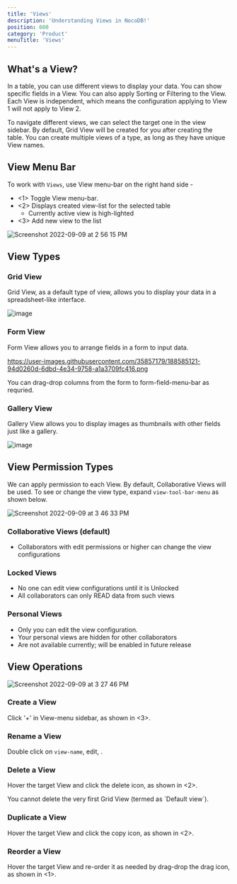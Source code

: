 ```yaml
---
title: 'Views'
description: 'Understanding Views in NocoDB!'
position: 600
category: 'Product'
menuTitle: 'Views'
---
```


## What's a View?

In a table, you can use different views to display your data. You can show specific fields in a View. You can also apply Sorting or Filtering to the View. Each View is independent, which means the configuration applying to View 1 will not apply to View 2. 

To navigate different views, we can select the target one in the view sidebar. By default, Grid View will be created for you after creating the table. You can create multiple views of a type, as long as they have unique View names.

## View Menu Bar
To work with `Views`, use View menu-bar on the right hand side - 
- <1> Toggle View menu-bar.
- <2> Displays created view-list for the selected table
  - Currently active view is high-lighted   
- <3> Add new view to the list

![Screenshot 2022-09-09 at 2 56 15 PM](https://user-images.githubusercontent.com/86527202/189321194-303c4a8c-d9a1-4368-962c-c7596763efb6.png)
<!-- ![image](https://user-images.githubusercontent.com/35857179/163340916-d1101709-2051-4d0e-9d86-dd14eced49e9.png) -->

## View Types

### Grid View

Grid View, as a default type of view, allows you to display your data in a spreadsheet-like interface.
  
![image](https://user-images.githubusercontent.com/86527202/189322133-04bddf2b-c885-49ca-aa8e-2a09ac755555.png)
<!-- ![image](https://user-images.githubusercontent.com/35857179/163343433-f6594d6e-5874-45ae-b403-5774247659bb.png) -->

### Form View

Form View allows you to arrange fields in a form to input data.
  
https://user-images.githubusercontent.com/35857179/188585121-94d0260d-6dbd-4e34-9758-a1a3709fc416.png
<!-- ![image](https://user-images.githubusercontent.com/35857179/163355269-73d2a9d4-bafb-47c0-8c0d-d0e66503b47a.png) -->

You can drag-drop columns from the form to form-field-menu-bar as requried.


### Gallery View

Gallery View allows you to display images as thumbnails with other fields just like a gallery.
  
![image](https://user-images.githubusercontent.com/86527202/189322216-f8df0b69-5177-4ebc-be28-c11e3efb41a4.png)
  
  
## View Permission Types

We can apply permission to each View. By default, Collaborative Views will be used. To see or change the view type, expand `view-tool-bar-menu` as shown below. 

![Screenshot 2022-09-09 at 3 46 33 PM](https://user-images.githubusercontent.com/86527202/189328303-edbf35b5-f793-4e06-9dbf-89d045a38482.png)
<!-- ![Screenshot 2022-09-09 at 3 19 00 PM](https://user-images.githubusercontent.com/86527202/189323062-5be6bd3f-366a-4be2-8de0-df30fcd1808e.png) -->
<!-- ![image](https://user-images.githubusercontent.com/35857179/163343598-fd81edea-f160-41ee-8bb2-3ef1eee5348d.png) -->

### Collaborative Views (default)
- Collaborators with edit permissions or higher can change the view configurations
<!-- ![image](https://user-images.githubusercontent.com/35857179/163343959-7e2f43cb-1a1f-4f36-985c-ca91db262f98.png) -->

### Locked Views
- No one can edit view configurations until it is Unlocked
- All collaborators can only READ data from such views

### Personal Views
- Only you can edit the view configuration. 
- Your personal views are hidden for other collaborators
- Are not available currently; will be enabled in future release
<!-- ![image](https://user-images.githubusercontent.com/35857179/163343845-b07f9d3f-5a83-4dfd-8d45-9cc59b3512c3.png) -->


## View Operations
  
![Screenshot 2022-09-09 at 3 27 46 PM](https://user-images.githubusercontent.com/86527202/189325592-302054da-a755-4a92-a322-80aed184ca3b.png)


### Create a View

Click '+' in View-menu sidebar, as shown in <3>.

### Rename a View

Double click on `view-name`, edit, <enter>.

<!-- ![image](https://user-images.githubusercontent.com/35857179/163353802-1da52cec-ae17-4ced-8679-62d7180683ec.png) -->

### Delete a View

Hover the target View and click the delete icon, as shown in <2>.

<alert>
You cannot delete the very first Grid View (termed as `Default view`).
</alert>

<!-- ![image](https://user-images.githubusercontent.com/35857179/163359795-f4420402-b2a6-41d8-b48c-f0dea8b9abbe.png) -->

### Duplicate a View

Hover the target View and click the copy icon, as shown in <2>.

<!-- ![image](https://user-images.githubusercontent.com/35857179/163353865-7275499e-c685-44f4-906c-ba08f0ee419e.png) -->

### Reorder a View

Hover the target View and re-order it as needed by drag-drop the drag icon, as shown in <1>.

<!-- ![image](https://user-images.githubusercontent.com/35857179/163359674-c4aeff74-1cb4-498d-b79c-c6ddf84ad352.png) -->
